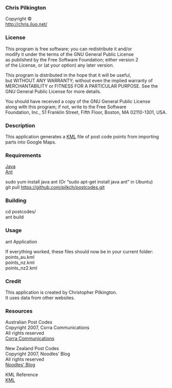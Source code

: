 ### Chris Pilkington  
Copyright ©  
http://chris.iluo.net/ 

### License

This program is free software; you can redistribute it and/or  
modify it under the terms of the GNU General Public License  
as published by the Free Software Foundation; either version 2  
of the License, or (at your option) any later version. 

This program is distributed in the hope that it will be useful,  
but WITHOUT ANY WARRANTY; without even the implied warranty of  
MERCHANTABILITY or FITNESS FOR A PARTICULAR PURPOSE. See the  
GNU General Public License for more details. 

You should have received a copy of the GNU General Public License  
along with this program; if not, write to the Free Software  
Foundation, Inc., 51 Franklin Street, Fifth Floor, Boston, MA 02110-1301, USA. 

### Description

This application generates a [KML][1] file of post code points from importing parts into Google Maps. 

### Requirements

[Java][2]  
[Ant][3]  

sudo yum install java ant (Or “sudo apt-get install java ant” in Ubuntu)  
git pull https://github.com/pilkch/postcodes.git 

### Building

cd postcodes/  
ant build 

### Usage

ant Application  

If everything worked, these files should now be in your current folder:  
points_au.kml  
points_nz.kml  
points_nz2.kml 

### Credit

This application is created by Christopher Pilkington.   
It uses data from other websites. 

### Resources

Australian Post Codes  
Copyright 2007, Corra Communications  
All rights reserved  
[Corra Communications][4] 

New Zealand Post Codes  
Copyright 2007, Noodles' Blog  
All rights reserved  
[Noodles' Blog][5] 

KML Reference  
[KML][1] </body> </html>

 [1]: https://code.google.com/apis/kml/documentation/kml_tut.html#placemarks
 [2]: http://www.java.com/
 [3]: http://ant.apache.org/
 [4]: http://www.corra.com.au/support/downloads/
 [5]: http://www.noodles.net.nz/2007/09/14/new-zealand-postcode-database-v2/

